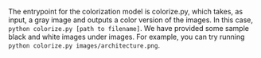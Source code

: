 The entrypoint for the colorization model is colorize.py, which takes, as input, a gray image and outputs a color version of the images.
In this case, `python colorize.py [path to filename]`. We have provided some sample black and white images under images. For example, you can try running `python colorize.py images/architecture.png`.


